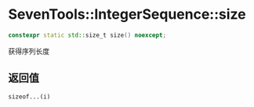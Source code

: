 # SevenTools::IntegerSequence::size

```cpp
constexpr static std::size_t size() noexcept;
```

获得序列长度

## 返回值

`sizeof...(i)`